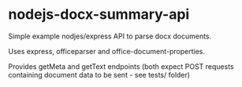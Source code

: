 # nodejs-docx-summary-api

Simple example nodjes/express API to parse docx documents.

Uses express, officeparser and office-document-properties.

Provides getMeta and getText endpoints (both expect POST requests containing document data to be sent - see tests/ folder)
